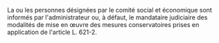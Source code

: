 La ou les personnes désignées par le comité social et économique sont informés par l'administrateur ou, à défaut, le mandataire judiciaire des modalités de mise en œuvre des mesures conservatoires prises en application de l'article L. 621-2.

